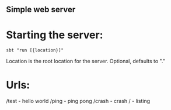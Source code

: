 Simple web server
-----------------

Starting the server:
====================

```
sbt "run [{location}]"
```
Location is the root location for the server. Optional, defaults to "."

Urls:
====================
/test     - hello world
/ping     - ping pong
/crash    - crash
/         - listing


